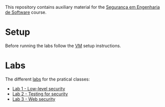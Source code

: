 
This repository contains auxiliary material for the [Segurança em Engenharia de Software](https://sigarra.up.pt/fcup/pt/UCURR_GERAL.FICHA_UC_VIEW?pv_ocorrencia_id=485550) course.

# Setup

Before running the labs follow the [VM](vm) setup instructions.

# Labs 

The different [labs](labs) for the pratical classes:
* [Lab 1 - Low-level security](labs/Lab1.md)
* [Lab 2 - Testing for security](labs/Lab2.md)
* [Lab 3 - Web security](labs/Lab3.md)

